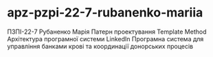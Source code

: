 # apz-pzpi-22-7-rubanenko-mariia
ПЗПІ-22-7
Рубаненко Марія
Патерн проектування Template Method
Архітектура програмної системи LinkedIn
Програмна система для управління банками крові та координації донорських процесів
